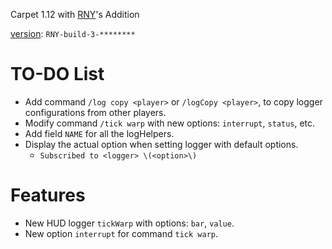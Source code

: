 Carpet 1.12 with [RNY](https://github.com/Rainyaphthyl)'s Addition

[version](src/carpet/CarpetSettings.java): `RNY-build-3-********`

# TO-DO List

- Add command `/log copy <player>` or `/logCopy <player>`, to copy logger configurations from other players.
- Modify command `/tick warp` with new options: `interrupt`, `status`, etc.
- Add field `NAME` for all the logHelpers.
- Display the actual option when setting logger with default options.
    - `Subscribed to <logger> \(<option>\)`

# Features

- New HUD logger `tickWarp` with options: `bar`, `value`.
- New option `interrupt` for command `tick warp`.
